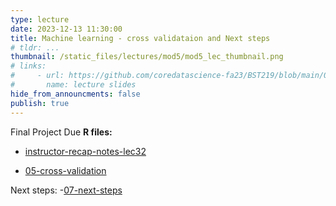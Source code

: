 ```yaml
---
type: lecture
date: 2023-12-13 11:30:00
title: Machine learning - cross validataion and Next steps
# tldr: ...
thumbnail: /static_files/lectures/mod5/mod5_lec_thumbnail.png
# links:
#     - url: https://github.com/coredatascience-fa23/BST219/blob/main/00_course_introduction/Lecture_01.pdf
#       name: lecture slides
hide_from_announcments: false
publish: true
---
```

Final Project Due
**R files:**
- [instructor-recap-notes-lec32](https://github.com/coredatascience-fa23/BST219/blob/main/instructor_lecture-recap-notes/instructor_notes_lec32.Rmd)

- [05-cross-validation](https://github.com/coredatascience-fa23/BST219/blob/main/06_machine-learning/05_cross-validation.Rmd)

Next steps:
-[07-next-steps](https://github.com/coredatascience-fa23/BST219/blob/main/07_next-steps/ds-next-steps.Rmd)

